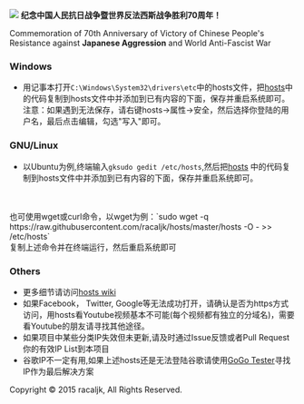 ![](http://gb.cri.cn/mmsource/images/2015/04/07/nk20150401016.jpg)
**纪念中国人民抗日战争暨世界反法西斯战争胜利70周年！**

Commemoration of 70th Anniversary of Victory of Chinese People's Resistance against **Japanese Aggression** and World Anti-Fascist War

### Windows
* 用记事本打开`C:\Windows\System32\drivers\etc`中的hosts文件，把[hosts](https://raw.githubusercontent.com/racaljk/hosts/master/hosts)中的代码复制到hosts文件中并添加到已有内容的下面，保存并重启系统即可。
<br>注意：如果遇到无法保存，请右键hosts->属性->安全，然后选择你登陆的用户名，最后点击编辑，勾选"写入"即可。

### GNU/Linux 
* 以Ubuntu为例,终端输入`gksudo gedit /etc/hosts`,然后把[hosts](https://raw.githubusercontent.com/racaljk/hosts/master/hosts) 中的代码复制到hosts文件中并添加到已有内容的下面，保存并重启系统即可。
<br>
<br>也可使用wget或curl命令，以wget为例：`sudo wget -q https://raw.githubusercontent.com/racaljk/hosts/master/hosts -O - >> /etc/hosts`
<br>复制上述命令并在终端运行，然后重启系统即可

### Others
* 更多细节请访问[hosts wiki](https://github.com/racaljk/hosts/wiki)
* 如果Facebook， Twitter, Google等无法成功打开，请确认是否为https方式访问，用hosts看Youtube视频基本不可能(每个视频都有独立的分域名)，需要看Youtube的朋友请寻找其他途径。
* 如果项目中某些分类IP失效但未更新,请及时通过Issue反馈或者Pull Request你的有效IP List到本项目
* 谷歌IP不一定有用,如果上述hosts还是无法登陆谷歌请使用[GoGo Tester](https://raw.githubusercontent.com/azzvx/gogotester/2.3/GoGo%20Tester/bin/Release/GoGo%20Tester.exe)寻找IP作为最后解决方案

Copyright © 2015 racaljk, All Rights Reserved.
